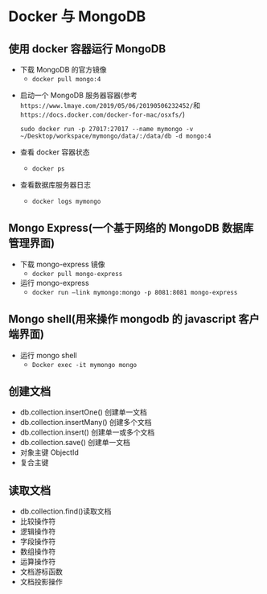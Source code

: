 # Docker 与 MongoDB

## 使用 docker 容器运行 MongoDB

- 下载 MongoDB 的官方镜像
  - `docker pull mongo:4`

* 启动一个 MongoDB 服务器容器(参考`https://www.lmaye.com/2019/05/06/20190506232452/`和`https://docs.docker.com/docker-for-mac/osxfs/`)

  ```
  sudo docker run -p 27017:27017 --name mymongo -v ~/Desktop/workspace/mymongo/data/:/data/db -d mongo:4
  ```

* 查看 docker 容器状态
  - `docker ps`
* 查看数据库服务器日志
  - `docker logs mymongo`

## Mongo Express(一个基于网络的 MongoDB 数据库管理界面)

- 下载 mongo-express 镜像
  - `docker pull mongo-express`
- 运行 mongo-express
  - `docker run —link mymongo:mongo -p 8081:8081 mongo-express`

## Mongo shell(用来操作 mongodb 的 javascript 客户端界面)

- 运行 mongo shell
  - `Docker exec -it mymongo mongo`

## 创建文档

- db.collection.insertOne() 创建单一文档
- db.collection.insertMany() 创建多个文档
- db.collection.insert() 创建单一或多个文档
- db.collection.save() 创建单一文档
- 对象主键 ObjectId
- 复合主键

## 读取文档

- db.collection.find()读取文档
- 比较操作符
- 逻辑操作符
- 字段操作符
- 数组操作符
- 运算操作符
- 文档游标函数
- 文档投影操作
